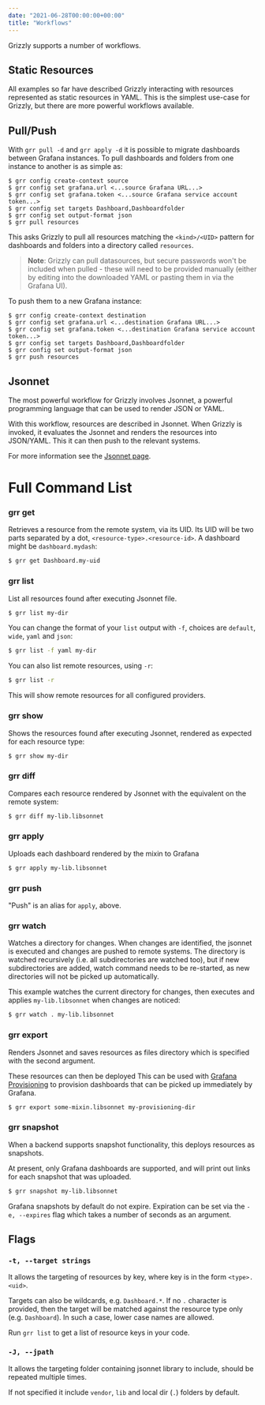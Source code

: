 ```yaml
---
date: "2021-06-28T00:00:00+00:00"
title: "Workflows"
---
```


Grizzly supports a number of workflows.

## Static Resources
All examples so far have described Grizzly interacting with resources represented
as static resources in YAML. This is the simplest use-case for Grizzly, but there
are more powerful workflows available.

## Pull/Push
With `grr pull -d` and `grr apply -d` it is possible to migrate dashboards between
Grafana instances. To pull dashboards and folders from one instance to another
is as simple as:
```
$ grr config create-context source
$ grr config set grafana.url <...source Grafana URL...>
$ grr config set grafana.token <...source Grafana service account token...>
$ grr config set targets Dashboard,Dashboardfolder
$ grr config set output-format json
$ grr pull resources
```
This asks Grizzly to pull all resources matching the `<kind>/<UID>` pattern for
dashboards and folders into a directory called `resources`.

> **Note**: Grizzly can pull datasources, but secure passwords won't be included
> when pulled - these will need to be provided manually (either by editing into
> the downloaded YAML or pasting them in via the Grafana UI).

To push them to a new Grafana instance:
```
$ grr config create-context destination
$ grr config set grafana.url <...destination Grafana URL...>
$ grr config set grafana.token <...destination Grafana service account token...>
$ grr config set targets Dashboard,Dashboardfolder
$ grr config set output-format json
$ grr push resources
```

## Jsonnet
The most powerful workflow for Grizzly involves Jsonnet, a powerful programming
language that can be used to render JSON or YAML.

With this workflow, resources are described in Jsonnet. When Grizzly is invoked,
it evaluates the Jsonnet and renders the resources into JSON/YAML. This it can
then push to the relevant systems.

For more information see the [Jsonnet page](../jsonnet/).

# Full Command List

### grr get
Retrieves a resource from the remote system, via its UID. Its UID will be two parts separated by a dot, `<resource-type>.<resource-id>`. A dashboard might be `dashboard.mydash`:

```sh
$ grr get Dashboard.my-uid
```

### grr list
List all resources found after executing Jsonnet file.
```sh
$ grr list my-dir
```

You can change the format of your `list` output with `-f`, choices are `default`, `wide`, `yaml` and `json`:

```sh
$ grr list -f yaml my-dir
```

You can also list remote resources, using `-r`:

```sh
$ grr list -r
```

This will show remote resources for all configured providers.

### grr show
Shows the resources found after executing Jsonnet, rendered as expected for each resource type:

```sh
$ grr show my-dir
```

### grr diff
Compares each resource rendered by Jsonnet with the equivalent on the remote system:

```sh
$ grr diff my-lib.libsonnet
```

### grr apply
Uploads each dashboard rendered by the mixin to Grafana
```sh
$ grr apply my-lib.libsonnet
```

### grr push
"Push" is an alias for `apply`, above.

### grr watch
Watches a directory for changes. When changes are identified, the
jsonnet is executed and changes are pushed to remote systems.
The directory is watched recursively (i.e. all subdirectories are watched too),
but if new subdirectories are added, watch command needs to be re-started,
as new directories will not be picked up automatically.

This example watches the current directory for changes, then executes and applies
`my-lib.libsonnet` when changes are noticed:

```sh
$ grr watch . my-lib.libsonnet
```

### grr export
Renders Jsonnet and saves resources as files directory which is specified with
the second argument.

These resources can then be deployed This can be used with
[Grafana Provisioning](https://grafana.com/docs/grafana/latest/administration/provisioning/)
to provision dashboards that can be picked up immediately by Grafana.

```sh
$ grr export some-mixin.libsonnet my-provisioning-dir
```

### grr snapshot
When a backend supports snapshot functionality, this deploys resources as snapshots.

At present, only Grafana dashboards are supported, and will print out links for each
snapshot that was uploaded.

```sh
$ grr snapshot my-lib.libsonnet
```

Grafana snapshots by default do not expire. Expiration can be set via the
`-e, --expires` flag which takes a number of seconds as an argument.


## Flags

### `-t, --target strings`

It allows the targeting of resources by key, where key is in the form `<type>.<uid>`.

Targets can also be wildcards, e.g. `Dashboard.*`. If no `.` character is provided, then the target will
be matched against the resource type only (e.g. `Dashboard`). In such a case, lower case names are allowed.

Run `grr list` to get a list of resource keys in your code.

### `-J, --jpath`

It allows the targeting folder containing jsonnet library to include, should be repeated multiple times.

If not specified it include `vendor`, `lib` and local dir (`.`) folders by default.
